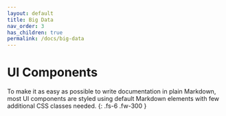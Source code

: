 ```yaml
---
layout: default
title: Big Data
nav_order: 3
has_children: true
permalink: /docs/big-data
---
```


# UI Components

To make it as easy as possible to write documentation in plain Markdown, most UI components are styled using default Markdown elements with few additional CSS classes needed.
{: .fs-6 .fw-300 }
